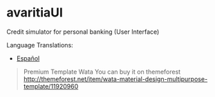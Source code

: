 # avaritiaUI

Credit simulator for personal banking (User Interface)

Language Translations:

+ [Español](assets/docs/translations/es/README_es_CO.md)

> Premium Template Wata
> You can buy it on themeforest
> http://themeforest.net/item/wata-material-design-multipurpose-template/11920960